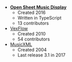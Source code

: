 - [**Open Sheet Music Display**](https://opensheetmusicdisplay.org/)
  - Created 2016
  - Written in TypeScript
  - 13 contributors
- [VexFlow](http://vexflow.com/)
  - Created 2010
  - 54 contributors
- [MusicXML](https://www.musicxml.com/)
  - Created 2004
  - Last release 3.1 in 2017
